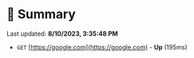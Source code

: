 # 📖 Summary
Last updated: **8/10/2023, 3:35:48 PM**

- `GET` [https://google.com](https://google.com) - **Up** (195ms)
